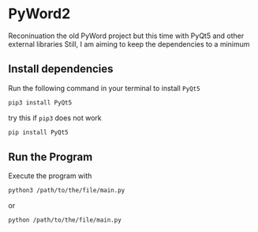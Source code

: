 # PyWord2
Reconinuation the old PyWord project but this time with PyQt5 and other external libraries
Still, I am aiming to keep the dependencies to a minimum
## Install dependencies
Run the following command in your terminal to install `PyQt5`
```bash
pip3 install PyQt5
```
try this if `pip3` does not work
```bash
pip install PyQt5
```
## Run the Program
Execute the program with
```bash
python3 /path/to/the/file/main.py
```
or
```bash
python /path/to/the/file/main.py
```
